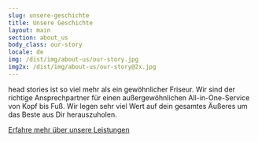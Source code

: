 ```yaml
---
slug: unsere-geschichte
title: Unsere Geschichte
layout: main
section: about_us
body_class: our-story
locale: de
img: /dist/img/about-us/our-story.jpg
img2x: /dist/img/about-us/our-story@2x.jpg
---
```

head stories ist so viel mehr als ein gewöhnlicher Friseur. Wir sind der richtige Ansprechpartner für einen außergewöhnlichen All-in-One-Service von Kopf bis Fuß. Wir legen sehr viel Wert auf dein gesamtes Äußeres um das Beste aus Dir herauszuholen.

<a class="more-block" href="/de/leistungen.html">Erfahre mehr über unsere Leistungen</a>
